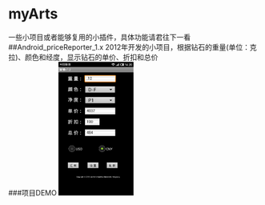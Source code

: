 # myArts
一些小项目或者能够复用的小插件，具体功能请君往下一看
##Android_priceReporter_1.x
2012年开发的小项目，根据钻石的重量(单位：克拉)、颜色和经度，显示钻石的单价、折扣和总价  
###项目DEMO
<img src="images/priceReporter_v1_2.png" 
style="width:150px;"/>
